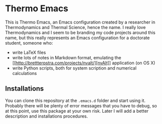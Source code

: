 # Thermo Emacs

This is Thermo Emacs, an Emacs configuration created by a researcher in Thermodynamics and Thermal Science, hence the name. I really love Thermodynamics and I seem to be branding my code projects around this name, but this really represents an Emacs configuration for a doctorate student, someone who:

- write LaTeX files
- write lots of notes in Markdown format, emulating the [[http://brettterpstra.com/projects/nvalt/][nvAlt]] application (on OS X)
- write Python scripts, both for system scription and numerical calculations

## Installations

You can clone this repository at the `.emacs.d` folder and start using it. Probably there will be plenty of error messages that you have to debug, so at this point, use this package at your own risk. Later I will add a better description and installations procedures.
